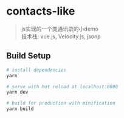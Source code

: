 # contacts-like

> js实现的一个类通讯录的小demo   
> 技术栈: vue.js, Velocity.js, jsonp


## Build Setup

``` bash
# install dependencies
yarn

# serve with hot reload at localhost:8080
yarn dev

# build for production with minification
yarn build

```
